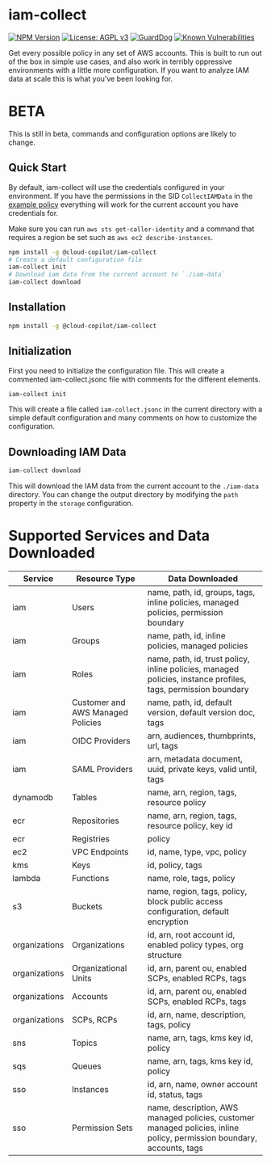 # iam-collect

[![NPM Version](https://img.shields.io/npm/v/@cloud-copilot/iam-collect.svg?logo=nodedotjs)](https://www.npmjs.com/package/@cloud-copilot/iam-collect) [![License: AGPL v3](https://img.shields.io/github/license/cloud-copilot/iam-collect)](LICENSE.txt) [![GuardDog](https://github.com/cloud-copilot/iam-collect/actions/workflows/guarddog.yml/badge.svg)](https://github.com/cloud-copilot/iam-collect/actions/workflows/guarddog.yml) [![Known Vulnerabilities](https://snyk.io/test/github/cloud-copilot/iam-collect/badge.svg?targetFile=package.json&style=flat-square)](https://snyk.io/test/github/cloud-copilot/iam-collect?targetFile=package.json)

Get every possible policy in any set of AWS accounts. This is built to run out of the box in simple use cases, and also work in terribly oppressive environments with a little more configuration. If you want to analyze IAM data at scale this is what you've been looking for.

# BETA

This is still in beta, commands and configuration options are likely to change.

## Quick Start

By default, iam-collect will use the credentials configured in your environment. If you have the permissions in the SID `CollectIAMData` in the [example policy](src/aws/collect-policy.json) everything will work for the current account you have credentials for.

Make sure you can run `aws sts get-caller-identity` and a command that requires a region be set such as `aws ec2 describe-instances`.

```bash
npm install -g @cloud-copilot/iam-collect
# Create a default configuration file
iam-collect init
# Download iam data from the current account to `./iam-data`
iam-collect download
```

## Installation

```bash
npm install -g @cloud-copilot/iam-collect
```

## Initialization

First you need to initialize the configuration file. This will create a commented iam-collect.jsonc file with comments for the different elements.

```bash
iam-collect init
```

This will create a file called `iam-collect.jsonc` in the current directory with a simple default configuration and many comments on how to customize the configuration.

## Downloading IAM Data

```bash
iam-collect download
```

This will download the IAM data from the current account to the `./iam-data` directory. You can change the output directory by modifying the `path` property in the `storage` configuration.

# Supported Services and Data Downloaded

| Service       | Resource Type                     | Data Downloaded                                                                                                        |
| ------------- | --------------------------------- | ---------------------------------------------------------------------------------------------------------------------- |
| iam           | Users                             | name, path, id, groups, tags, inline policies, managed policies, permission boundary                                   |
| iam           | Groups                            | name, path, id, inline policies, managed policies                                                                      |
| iam           | Roles                             | name, path, id, trust policy, inline policies, managed policies, instance profiles, tags, permission boundary          |
| iam           | Customer and AWS Managed Policies | name, path, id, default version, default version doc, tags                                                             |
| iam           | OIDC Providers                    | arn, audiences, thumbprints, url, tags                                                                                 |
| iam           | SAML Providers                    | arn, metadata document, uuid, private keys, valid until, tags                                                          |
| dynamodb      | Tables                            | name, arn, region, tags, resource policy                                                                               |
| ecr           | Repositories                      | name, arn, region, tags, resource policy, key id                                                                       |
| ecr           | Registries                        | policy                                                                                                                 |
| ec2           | VPC Endpoints                     | id, name, type, vpc, policy                                                                                            |
| kms           | Keys                              | id, policy, tags                                                                                                       |
| lambda        | Functions                         | name, role, tags, policy                                                                                               |
| s3            | Buckets                           | name, region, tags, policy, block public access configuration, default encryption                                      |
| organizations | Organizations                     | id, arn, root account id, enabled policy types, org structure                                                          |
| organizations | Organizational Units              | id, arn, parent ou, enabled SCPs, enabled RCPs, tags                                                                   |
| organizations | Accounts                          | id, arn, parent ou, enabled SCPs, enabled RCPs, tags                                                                   |
| organizations | SCPs, RCPs                        | id, arn, name, description, tags, policy                                                                               |
| sns           | Topics                            | name, arn, tags, kms key id, policy                                                                                    |
| sqs           | Queues                            | name, arn, tags, kms key id, policy                                                                                    |
| sso           | Instances                         | id, arn, name, owner account id, status, tags                                                                          |
| sso           | Permission Sets                   | name, description, AWS managed policies, customer managed policies, inline policy, permission boundary, accounts, tags |
